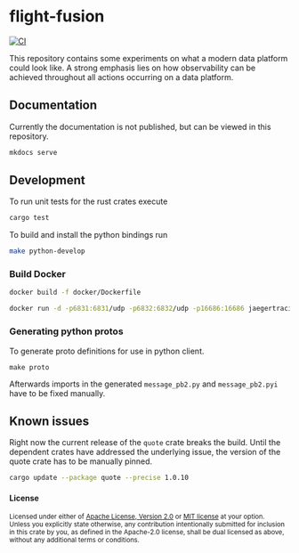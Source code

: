 # flight-fusion

[![CI](https://github.com/roeap/flight-fusion/actions/workflows/rust.yml/badge.svg)](https://github.com/roeap/flight-fusion/actions/workflows/rust.yml)

This repository contains some experiments on what a modern data platform could look like.
A strong emphasis lies on how observability can be achieved throughout all actions
occurring on a data platform.

## Documentation

Currently the documentation is not published, but can be viewed in this repository.

```sh
mkdocs serve
```

## Development

To run unit tests for the rust crates execute

```sh
cargo test
```

To build and install the python bindings run

```sh
make python-develop
```

### Build Docker

```sh
docker build -f docker/Dockerfile
```

```sh
docker run -d -p6831:6831/udp -p6832:6832/udp -p16686:16686 jaegertracing/all-in-one:latest
```

### Generating python protos

To generate proto definitions for use in python client.

```
make proto
```

Afterwards imports in the generated `message_pb2.py` and `message_pb2.pyi` have to be fixed manually.

## Known issues

Right now the current release of the `quote` crate breaks the build. Until the dependent crates have addressed
the underlying issue, the version of the quote crate has to be manually pinned.

```sh
cargo update --package quote --precise 1.0.10
```

#### License

<sup>
Licensed under either of <a href="LICENSE-APACHE">Apache License, Version
2.0</a> or <a href="LICENSE-MIT">MIT license</a> at your option.
</sup>

<br>

<sub>
Unless you explicitly state otherwise, any contribution intentionally submitted
for inclusion in this crate by you, as defined in the Apache-2.0 license, shall
be dual licensed as above, without any additional terms or conditions.
</sub>

